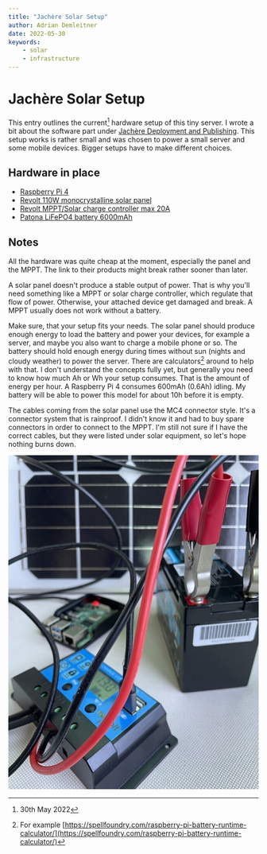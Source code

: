 ```yaml
---
title: "Jachère Solar Setup"
author: Adrian Demleitner
date: 2022-05-30
keywords:
	- solar
	- infrastructure
---
```

# Jachère Solar Setup
This entry outlines the current[^1] hardware setup of this tiny server. I wrote a bit about the software part under [Jachère Deployment and Publishing](notes/jachere-publishing.md). This setup works is rather small and was chosen to power a small server and some mobile devices. Bigger setups have to make different choices.

## Hardware in place
- [Raspberry Pi 4](https://www.raspberrypi.com/products/raspberry-pi-4-model-b/)
- [Revolt 110W monocrystalline solar panel](https://www.revolt-power.de/Mobiles-Solarpanel-mit-monokristallinen-Solarzelle-NX-6199-919.shtml)
- [Revolt MPPT/Solar charge controller max 20A](https://www.revolt-power.de/Digital-Solar-Laderegler-20A-12V-24V-Auto-Switch--NX-6816-919.shtml)
- [Patona LiFePO4 battery 6000mAh](https://patona.de/patona-platinum-lifepo4-akku-batterie-ersatz-12v-6ah-72wh-6000mah-5974)

## Notes
All the hardware was quite cheap at the moment, especially the panel and the MPPT. The link to their products might break rather sooner than later.

A solar panel doesn't produce a stable output of power. That is why you'll need something like a MPPT or solar charge controller, which regulate that flow of power. Otherwise, your attached device get damaged and break. A MPPT usually does not work without a battery. 

Make sure, that your setup fits your needs. The solar panel should produce enough energy to load the battery and power your devices, for example a server, and maybe you also want to charge a mobile phone or so. The battery should hold enough energy during times without sun (nights and cloudy weather) to power the server. There are calculators[^2] around to help with that. I don't understand the concepts fully yet, but generally you need to know how much Ah or Wh your setup consumes. That is the amount of energy per hour. A Raspberry Pi 4 consumes 600mAh (0.6Ah) idling. My battery will be able to power this model for about 10h before it is empty.

The cables coming from the solar panel use the MC4 connector style. It's a connector system that is rainproof. I didn't know it and had to buy spare connectors in order to connect to the MPPT. I'm still not sure if I have the correct cables, but they were listed under solar equipment, so let's hope nothing burns down. 

![An electronic setup with a solar panel, a car battery, a little device called MPPT that regulates the power coming from the solar panel and a raspberry pi. All four are connected with red and black cables. The display of the MPPT shows 13V and the raspberry pi has a red LED lit up. ](assets/jachere-solar-setup.jpeg)

[^1]: 30th May 2022
[^2]: For example [https://spellfoundry.com/raspberry-pi-battery-runtime-calculator/](https://spellfoundry.com/raspberry-pi-battery-runtime-calculator/)
